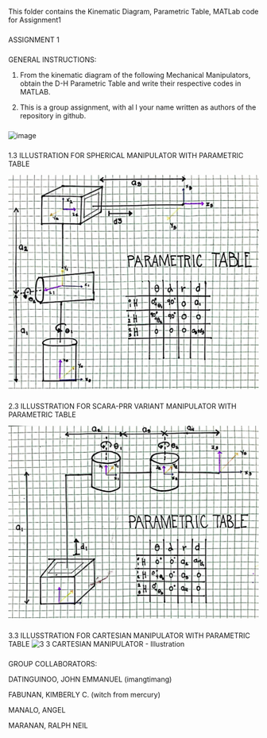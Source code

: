 This folder contains the Kinematic Diagram, Parametric Table, MATLab code for Assignment1

 ###

 ASSIGNMENT 1

 ###

 GENERAL INSTRUCTIONS:
1. From the kinematic diagram of the following Mechanical Manipulators, obtain the D-H Parametric Table and write their respective codes in MATLAB.
 
2. This is a group assignment, with al l your name written as authors of the repository in github.

###
   
![image](https://github.com/ImangTimang/CYLINDRICAL_GROUP11_ASSIGNMENT_2024/assets/157728066/ba5a6300-cd0b-48aa-8334-3abef9cd1543)


###


1.3 ILLUSTRATION FOR SPHERICAL MANIPULATOR WITH PARAMETRIC TABLE

![ILLUSTRATION 1](https://github.com/ImangTimang/CYLINDRICAL_GROUP11_ASSIGNMENT_2024/blob/main/ASSIGNMENT1/1.3%20Spherical%20Manipulator%20-%20Illustration.jpg?raw=true)

###

2.3 ILLUSSTRATION FOR SCARA-PRR VARIANT MANIPULATOR WITH PARAMETRIC TABLE

![ILLUSTRATION 2](https://github.com/ImangTimang/CYLINDRICAL_GROUP11_ASSIGNMENT_2024/blob/main/ASSIGNMENT1/2.3%20SCARA-%20PRR%20VARIANT%20ILLUSTRATION.jpg)

###

3.3 ILLUSSTRATION FOR CARTESIAN MANIPULATOR WITH PARAMETRIC TABLE
![3 3 CARTESIAN MANIPULATOR - Illustration](https://github.com/ImangTimang/CYLINDRICAL_GROUP11_ASSIGNMENT_2024/assets/157549014/d6601192-5853-4828-a777-41ae2fabc4e6)


###

GROUP COLLABORATORS:

DATINGUINOO, JOHN EMMANUEL (imangtimang)

FABUNAN, KIMBERLY C. (witch from mercury)

MANALO, ANGEL

MARANAN, RALPH NEIL
